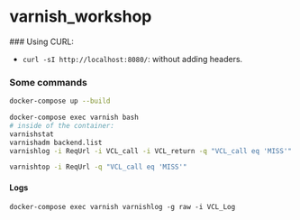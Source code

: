 # varnish_workshop

### Using CURL:
- `curl -sI http://localhost:8080/`: without adding headers.

### Some commands
```bash
docker-compose up --build

docker-compose exec varnish bash
# inside of the container:
varnishstat
varnishadm backend.list
varnishlog -i ReqUrl -i VCL_call -i VCL_return -q "VCL_call eq 'MISS'"

varnishtop -i ReqUrl -q "VCL_call eq 'MISS'"
```


#### Logs
```
docker-compose exec varnish varnishlog -g raw -i VCL_Log
```
